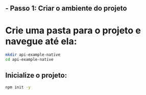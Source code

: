 ## - **Passo 1: Criar o ambiente do projeto**
# Crie uma pasta para o projeto e navegue até ela:

```bash
mkdir api-example-native
cd api-example-native
```

## **Inicialize o projeto:**

```bash
npm init -y
```
